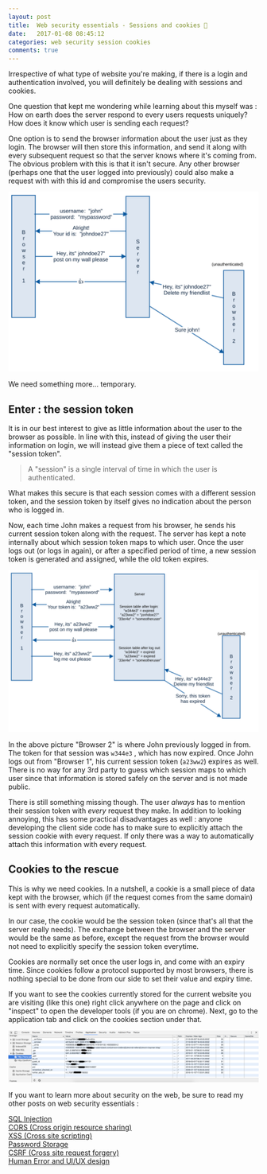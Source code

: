 ```yaml
---
layout: post
title:  Web security essentials - Sessions and cookies 🔑
date:   2017-01-08 08:45:12
categories: web security session cookies
comments: true
---
```


Irrespective of what type of website you're making, if there is a login and authentication involved, you will definitely be dealing with sessions and cookies.

One question that kept me wondering while learning about this myself was : How on earth does the server respond to every users requests uniquely? How does it know which user is sending each request?

<!-- more -->

One option is to send the browser information about the user just as they login. The browser will then store this information, and send it along with every subsequent request so that the server knows where it's coming from. The obvious problem with this is that it isn't secure. Any other browser (perhaps one that the user logged into previously) could also make a request with with this id and compromise the users security.

![comic-1](/assets/images/posts/web-security-essentials/session-cookie-1.svg)

We need something more... temporary.

## Enter : the session token

It is in our best interest to give as little information about the user to the browser as possible. In line with this, instead of giving the user their information on login, we will instead give them a piece of text called the "session token".

>A "session" is a single interval of time in which the user is authenticated.

What makes this secure is that each session comes with a different session token, and the session token by itself gives no indication about the person who is logged in.

Now, each time John makes a request from his browser, he sends his current session token along with the request. The server has kept a note internally about which session token maps to which user. Once the user logs out (or logs in again), or after a specified period of time, a new session token is generated and assigned, while the old token expires.

![comic-2](/assets/images/posts/web-security-essentials/session-cookie-2.svg)

In the above picture "Browser 2" is where John previously logged in from. The token for that session was `w344e3` , which  has now expired. Once John logs out from "Browser 1", his current session token (`a23ww2`) expires as well. There is no way for any 3rd party to guess which session maps to which user since that information is stored safely on the server and is not made public.

There is still something missing though. The user _always_ has to mention their session token with _every_ request they make. In addition to looking annoying, this has some practical disadvantages as well : anyone developing the client side code has to make sure to explicitly attach the session cookie with every request. If only there was a way to automatically attach this information with every request.

## Cookies to the rescue

This is why we need cookies. In a nutshell, a cookie is a small piece of data kept with the browser, which (if the request comes from the same domain) is sent with every request automatically.

In our case, the cookie would be the session token (since that's all that the server really needs). The exchange between the browser and the server would be the same as before, except the request from the browser would not need to explicitly specify the session token everytime.

Cookies are normally set once the user logs in, and come with an expiry time. Since cookies follow a protocol supported by most browsers, there is nothing special to be done from our side to set their value and expiry time.

If you want to see the cookies currently stored for the current website you are visiting (like this one) right click anywhere on the page and click on "inspect" to open the developer tools (if you are on chrome). Next, go to the application tab and click on the cookies section under that.

![cookie tab](/assets/images/posts/web-security-essentials/cookie-screenshot.png)


If you want to learn more about security on the web, be sure to read my other posts on web security essentials :

[SQL Injection](/blog/2016/11/24/what-is-sql-injection/)  
[CORS (Cross origin resource sharing)](/blog/2016/12/21/web-security-cors/)  
[XSS (Cross site scripting)](/blog/2016/11/24/web-security-xss/)  
[Password Storage](/blog/2017/01/01/web-security-password-storage/)  
[CSRF (Cross site request forgery)](/blog/2017/01/14/web-security-cross-site-request-forgery/)  
[Human Error and UI/UX design](/blog/2017/01/14/web-security-human-error/)

